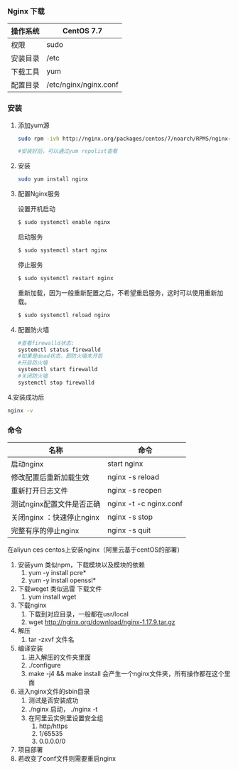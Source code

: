 ### Nginx 下载

| 操作系统 | CentOS 7.7            |
| -------- | --------------------- |
| 权限     | sudo                  |
| 安装目录 | /etc                  |
| 下载工具 | yum                   |
| 配置目录 | /etc/nginx/nginx.conf |

### 安装

1. 添加yum源

   ```bash
   sudo rpm -ivh http://nginx.org/packages/centos/7/noarch/RPMS/nginx-release-centos-7-0.el7.ngx.noarch.rpm
   
   #安装好后，可以通过yum repolist查看
   ```

2. 安装

   ```bash
   sudo yum install nginx
   ```

3. 配置Nginx服务

   设置开机启动

   ```bash
   $ sudo systemctl enable nginx
   ```

   启动服务

   ```bash
   $ sudo systemctl start nginx
   ```

   停止服务

   ```bash
   $ sudo systemctl restart nginx
   ```

   重新加载，因为一般重新配置之后，不希望重启服务，这时可以使用重新加载。

   ```bash
   $ sudo systemctl reload nginx
   ```

4. 配置防火墙

   ``` bash
   #查看firewalld状态:
   systemctl status firewalld
   #如果是dead状态，即防火墙未开启
   #开启防火墙
   systemctl start firewalld
   #关闭防火墙
   systemctl stop firewalld
   ```

4.安装成功后

```bash
nginx -v
```

### 命令

| 名称                      | 命令                   |
| ------------------------- | ---------------------- |
| 启动nginx                 | start nginx            |
| 修改配置后重新加载生效    | nginx -s reload        |
| 重新打开日志文件          | nginx -s reopen        |
| 测试nginx配置文件是否正确 | nginx -t -c nginx.conf |
| 关闭nginx ：快速停止nginx | nginx -s stop          |
| 完整有序的停止nginx       | nginx -s quit          |



在aliyun ces centos上安装nginx（阿里云基于centOS的部署）

1. 安装yum  类似npm，下载模块以及模块的依赖
   1. yum -y install pcre*  
   2. yum -y install openssl*
2. 下载weget 类似迅雷 下载文件
   1. yum install wget
3. 下载nginx
   1. 下载到对应目录，一般都在usr/local
   2. wget http://nginx.org/download/nginx-1.17.9.tar.gz
4. 解压
   1. tar -zxvf 文件名
5. 编译安装
   1. 进入解压的文件夹里面
   2. ./configure
   3. make -j4 && make install 会产生一个nginx文件夹，所有操作都在这个里面
6. 进入nginx文件的sbin目录
   1. 测试是否安装成功 
   2. ./nginx 启动， ./nginx -t
   3. 在阿里云实例里设置安全组
      1. http/https
      2. 1/65535
      3. 0.0.0.0/0
7. 项目部署
8. 若改变了conf文件则需要重启nginx